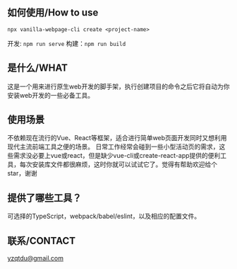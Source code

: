 ## 如何使用/How to use

  `npx vanilla-webpage-cli create <project-name>`

  开发: `npm run serve`
  构建：`npm run build`

## 是什么/WHAT

  这是一个用来进行原生web开发的脚手架，执行创建项目的命令之后它将自动为你安装web开发的一些必备工具。

## 使用场景

  不依赖现在流行的Vue、React等框架，适合进行简单web页面开发同时又想利用现代主流前端工具之便的场景。
  日常工作经常会碰到一些小型活动页的需求，这些需求没必要上vue或react，但是缺少vue-cli或create-react-app提供的便利工具，每次安装库文件都很麻烦，这时你就可以试试它了。觉得有帮助欢迎给个star，谢谢

## 提供了哪些工具？

  可选择的TypeScript，webpack/babel/eslint，以及相应的配置文件。

## 联系/CONTACT

  yzqtdu@gmail.com